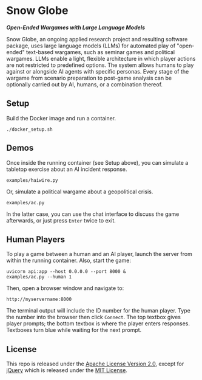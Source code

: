 # Snow Globe
***Open-Ended Wargames with Large Language Models***

Snow Globe, an ongoing applied research project and resulting software package, uses large language models (LLMs) for automated play of "open-ended" text-based wargames, such as seminar games and political wargames.  LLMs enable a light, flexible architecture in which player actions are not restricted to predefined options.  The system allows humans to play against or alongside AI agents with specific personas.  Every stage of the wargame from scenario preparation to post-game analysis can be optionally carried out by AI, humans, or a combination thereof.

## Setup

Build the Docker image and run a container.

```
./docker_setup.sh
```

## Demos

Once inside the running container (see Setup above), you can simulate a tabletop exercise about an AI incident response.

```
examples/haiwire.py
```

Or, simulate a political wargame about a geopolitical crisis.

```
examples/ac.py
```

In the latter case, you can use the chat interface to discuss the game afterwards, or just press `Enter` twice to exit.

## Human Players

To play a game between a human and an AI player, launch the server from within the running container.  Also, start the game:

```
uvicorn api:app --host 0.0.0.0 --port 8000 &
examples/ac.py --human 1
```

Then, open a browser window and navigate to:

```
http://myservername:8000
```

The terminal output will include the ID number for the human player.  Type the number into the browser then click `Connect`.  The top textbox gives player prompts; the bottom textbox is where the player enters responses.  Textboxes turn blue while waiting for the next prompt.

## License

This repo is released under the [Apache License Version 2.0](LICENSE), except for [jQuery](terminal/jquery-3.7.1.min.js) which is released under the [MIT License](https://github.com/jquery/jquery/blob/main/LICENSE.txt).
